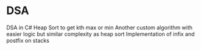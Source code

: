 # DSA
DSA in C#
Heap Sort to get kth max or min
Another custom algorithm with easier logic but similar complexity as heap sort
Implementation of infix and postfix on stacks

